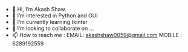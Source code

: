 - 👋 Hi, I’m Akash Shaw.
- 👀 I’m interested in Python and GUI
- 🌱 I’m currently learning tkinter
- 💞️ I’m looking to collaborate on ...
- 📫 How to reach me : EMAIL: akashshaw0059@gmail.com 
MOBILE : 6289192559

<!---
Troll-Lol0059/Troll-Lol0059 is a ✨ special ✨ repository because its `README.md` (this file) appears on your GitHub profile.
You can click the Preview link to take a look at your changes.
--->
